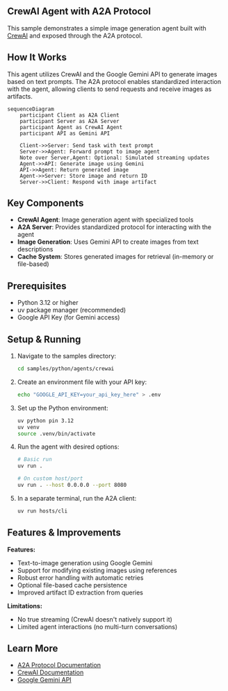 ## CrewAI Agent with A2A Protocol

This sample demonstrates a simple image generation agent built with [CrewAI](https://www.crewai.com/open-source) and exposed through the A2A protocol.

## How It Works

This agent utilizes CrewAI and the Google Gemini API to generate images based on text prompts. The A2A protocol enables standardized interaction with the agent, allowing clients to send requests and receive images as artifacts.

```mermaid
sequenceDiagram
    participant Client as A2A Client
    participant Server as A2A Server
    participant Agent as CrewAI Agent
    participant API as Gemini API

    Client->>Server: Send task with text prompt
    Server->>Agent: Forward prompt to image agent
    Note over Server,Agent: Optional: Simulated streaming updates
    Agent->>API: Generate image using Gemini
    API->>Agent: Return generated image
    Agent->>Server: Store image and return ID
    Server->>Client: Respond with image artifact
```

## Key Components

- **CrewAI Agent**: Image generation agent with specialized tools
- **A2A Server**: Provides standardized protocol for interacting with the agent
- **Image Generation**: Uses Gemini API to create images from text descriptions
- **Cache System**: Stores generated images for retrieval (in-memory or file-based)

## Prerequisites

- Python 3.12 or higher
- uv package manager (recommended)
- Google API Key (for Gemini access)

## Setup & Running

1. Navigate to the samples directory:

   ```bash
   cd samples/python/agents/crewai
   ```

2. Create an environment file with your API key:

   ```bash
   echo "GOOGLE_API_KEY=your_api_key_here" > .env
   ```

3. Set up the Python environment:

   ```bash
   uv python pin 3.12
   uv venv
   source .venv/bin/activate
   ```

4. Run the agent with desired options:

   ```bash
   # Basic run
   uv run .

   # On custom host/port
   uv run . --host 0.0.0.0 --port 8080
   ```

5. In a separate terminal, run the A2A client:

   ```bash
   uv run hosts/cli
   ```

## Features & Improvements

**Features:**

- Text-to-image generation using Google Gemini
- Support for modifying existing images using references
- Robust error handling with automatic retries
- Optional file-based cache persistence
- Improved artifact ID extraction from queries

**Limitations:**

- No true streaming (CrewAI doesn't natively support it)
- Limited agent interactions (no multi-turn conversations)

## Learn More

- [A2A Protocol Documentation](https://google.github.io/A2A/#/documentation)
- [CrewAI Documentation](https://docs.crewai.com/introduction)
- [Google Gemini API](https://ai.google.dev/gemini-api)
